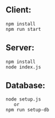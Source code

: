 ## Client:
```
npm install
npm run start
```


## Server:
```
npm install
node index.js
```


## Database:
```
node setup.js
   or
npm run setup-db
```